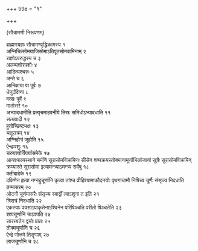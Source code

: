 +++
title = "१"

+++
  
(सौत्रामणी निरूपणम्)

ब्राह्मणयज्ञः सौत्रामण्यृद्धिकामस्य १  
अग्निचित्सोमयाजिसोमाऽतिपूतसोमवामिनाम् २  
 राज्ञोऽपरुद्धस्य च ३  
अलम्पशोरपशोः ४  
आदित्यश्चरुः ५  
अन्ते च ६  
आमिक्षाया वा पूर्वः ७  
धेनुर्दक्षिणा ८  
वत्सः पूर्वे ९  
मातोत्तरे १०  
अभ्यादधामीति प्रत्यृचमाहवनीये तिस्रः समिधोऽभ्यादधाति ११  
सत्यवादी १२  
हुतोच्छिष्टभक्षः १३  
चतूरात्रम् १४  
अग्निहोत्रं जुहोति १५  
ऐन्द्रःपशुः १६  
चरुपश्वोर्विपर्यासमेके १७  
आन्तःपात्यस्थाने चर्मणि सुरासोमविक्रयिणः सीसेन शष्पक्रयस्तोक्मानामूर्णाभिर्लाजानां सूत्रैः सुरासोमविक्रयिन् क्रय्यास्ते सुरासोमा इत्यामन्त्र्याऽमन्त्र्य सर्वेषु १८  
क्लीबादेके १९  
दक्षिणेन हृत्वा नग्नहुचूर्णानि कृत्वा तांश्च व्रीहिश्यामाकौदनयोः पृथगाचामौ निषिच्य चूर्णैः संसृज्य निदधाति तन्मासरम् २०  
ओदनौ चूर्णमासरैः संसृज्य स्वाद्वीं त्वाऽशुना त इति २१  
त्रिरात्रं निदधाति २२  
एकस्याः पयसाऽपाकृतेनाऽश्विनेन परिषिञ्चति परीतो षिञ्चतेति २३  
शष्पचूर्णानि चाऽवपति २४  
सारस्वतेन द्वयोः प्रातः २५  
तोक्मचूर्णानि च २६  
ऐन्द्रे णोत्तमे तिसॄणाम् २७  
लाजचूर्णानि च २८  
